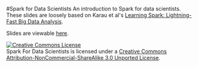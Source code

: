 #Spark for Data Scientists
An introduction to Spark for data scientists. These slides are loosely based on Karau et al's [Learning Spark: Lightning-Fast Big Data Analysis](http://shop.oreilly.com/product/0636920028512.do). 

Slides are viewable [here](http://cem3394.github.io/spark-for-data-scientists).

<a rel="license" href="http://creativecommons.org/licenses/by-nc-sa/3.0/deed.en_US"><img alt="Creative Commons License" style="border-width:0" src="http://i.creativecommons.org/l/by-nc-sa/3.0/88x31.png" /></a><br /><span xmlns:dct="http://purl.org/dc/terms/" property="dct:title">Spark For Data Scientists</span> is licensed under a <a rel="license" href="http://creativecommons.org/licenses/by-nc-sa/3.0/deed.en_US">Creative Commons Attribution-NonCommercial-ShareAlike 3.0 Unported License</a>.
